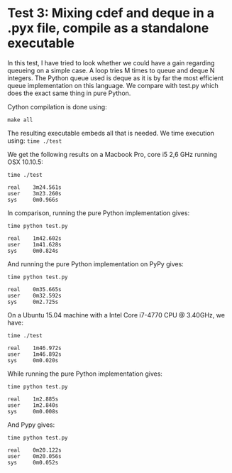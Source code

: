 # Test 3: Mixing cdef and deque in a .pyx file, compile as a standalone executable

In this test, I have tried to look whether we could have a gain regarding queueing on a simple case. A loop tries M times to queue and deque N integers. The Python queue used is deque as it is by far the most efficient queue implementation on this language. We compare with test.py which does the exact same thing in pure Python.

Cython compilation is done using:
```
make all
```
The resulting executable embeds all that is needed. We time execution using:
`time ./test`

We get the following results on a Macbook Pro, core i5 2,6 GHz running OSX 10.10.5:
```
time ./test

real    3m24.561s
user    3m23.260s
sys     0m0.966s
```

In comparison, running the pure Python implementation gives:
```
time python test.py

real    1m42.602s
user    1m41.628s
sys     0m0.824s
```

And running the pure Python implementation on PyPy gives:
```
time python test.py

real    0m35.665s
user    0m32.592s
sys     0m2.725s
```

On a Ubuntu 15.04 machine with a Intel Core i7-4770 CPU @ 3.40GHz, we have:
```
time ./test

real	1m46.972s
user	1m46.892s
sys		0m0.020s
```

While running the pure Python implementation gives:
```
time python test.py 

real	1m2.885s
user	1m2.840s
sys		0m0.008s
```

And Pypy gives:
```
time python test.py 

real	0m20.122s
user	0m20.056s
sys		0m0.052s
```
